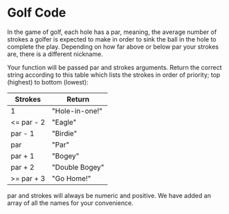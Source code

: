 # Golf Code

In the game of golf, each hole has a par, meaning, the average number of strokes a golfer is expected to make in order to sink the ball in the hole to complete the play. Depending on how far above or below par your strokes are, there is a different nickname.

Your function will be passed par and strokes arguments. Return the correct string according to this table which lists the strokes in order of priority; top (highest) to bottom (lowest):

|Strokes|Return|
|-------|------|
|1|"Hole-in-one!"|
|<= par - 2|"Eagle"|
|par - 1|"Birdie"|
|par|"Par"|
|par + 1|"Bogey"|
|par + 2|"Double Bogey"|
|>= par + 3|"Go Home!"|

par and strokes will always be numeric and positive. We have added an array of all the names for your convenience.
